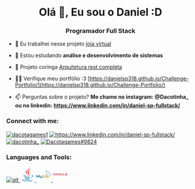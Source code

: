 <h1 align="center">Olá 👋, Eu sou o Daniel :D</h1>
<h3 align="center">Programador Full Stack</h3>

- 🔭 Eu trabalhei nesse projeto [loja virtual](https://github.com/DanielSP318/loja-virtual)

- 🌱 Estou estudando **análise e desenvolvimento de sistemas**

- 🤝 Projeto coringa [Arquitetura rest completa](https://github.com/DanielSP318/arquitetura_rest_complet)

- 👨‍💻 Verifique meu portfólio :3 [https://danielsp318.github.io/Challenge-Portfolio/](https://danielsp318.github.io/Challenge-Portfolio/)

- 📫 Perguntas sobre o projeto? **Me chame no instagram: @Dacotinha_ ou no linkedin: https://www.linkedin.com/in/daniel-sp-fullstack/**

<h3 align="left">Connect with me:</h3>
<p align="left">
<a href="https://twitter.com/dacotagames1" target="blank"><img align="center" src="https://raw.githubusercontent.com/rahuldkjain/github-profile-readme-generator/master/src/images/icons/Social/twitter.svg" alt="dacotagames1" height="30" width="40" /></a>
<a href="https://linkedin.com/in/https://www.linkedin.com/in/daniel-sp-fullstack/" target="blank"><img align="center" src="https://raw.githubusercontent.com/rahuldkjain/github-profile-readme-generator/master/src/images/icons/Social/linked-in-alt.svg" alt="https://www.linkedin.com/in/daniel-sp-fullstack/" height="30" width="40" /></a>
<a href="https://instagram.com/dacotinha_" target="blank"><img align="center" src="https://raw.githubusercontent.com/rahuldkjain/github-profile-readme-generator/master/src/images/icons/Social/instagram.svg" alt="dacotinha_" height="30" width="40" /></a>
<a href="https://discord.gg/Dacotagames#9824" target="blank"><img align="center" src="https://raw.githubusercontent.com/rahuldkjain/github-profile-readme-generator/master/src/images/icons/Social/discord.svg" alt="Dacotagames#9824" height="30" width="40" /></a>
</p>

<h3 align="left">Languages and Tools:</h3>
<p align="left"> <a href="https://git-scm.com/" target="_blank" rel="noreferrer"> <img src="https://www.vectorlogo.zone/logos/git-scm/git-scm-icon.svg" alt="git" width="40" height="40"/> </a> <a href="https://www.java.com" target="_blank" rel="noreferrer"> <img src="https://raw.githubusercontent.com/devicons/devicon/master/icons/java/java-original.svg" alt="java" width="40" height="40"/> </a> <a href="https://www.mysql.com/" target="_blank" rel="noreferrer"> <img src="https://raw.githubusercontent.com/devicons/devicon/master/icons/mysql/mysql-original-wordmark.svg" alt="mysql" width="40" height="40"/> </a> <a href="https://www.oracle.com/" target="_blank" rel="noreferrer"> <img src="https://raw.githubusercontent.com/devicons/devicon/master/icons/oracle/oracle-original.svg" alt="oracle" width="40" height="40"/> </a> </p>
